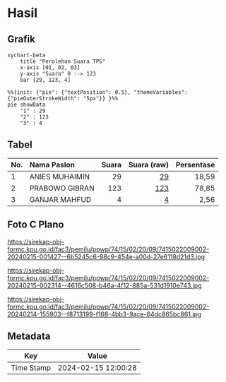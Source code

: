 # Hasil

## Grafik

```mermaid
xychart-beta
    title "Perolehan Suara TPS"
    x-axis [01, 02, 03]
    y-axis "Suara" 0 --> 123
    bar [29, 123, 4]
```

```mermaid
%%{init: {"pie": {"textPosition": 0.5}, "themeVariables": {"pieOuterStrokeWidth": "5px"}} }%%
pie showData
    "1" : 29
    "2" : 123
    "3" : 4
```

## Tabel

| No. | Nama Paslon    | Suara | Suara (raw) | Persentase |
|:--- |:-------------- | -----:| -----------:| ----------:|
| 1   | ANIES MUHAIMIN | 29    | [29][p-1]   | 18,59      |
| 2   | PRABOWO GIBRAN | 123   | [123][p-2]  | 78,85      |
| 3   | GANJAR MAHFUD  | 4     | [4][p-3]    | 2,56       |


[p-1]: https://github.com/gigit-pemilu/pemilu-2024-74-sulawesi-tenggara/blob/main/pilpres/hitung-suara/sub/74-sulawesi-tenggara/sub/15-buton-selatan/sub/02-sampolawa/sub/2009-tira/sub/002-tps/sub/paslon-1.txt
[p-2]: https://github.com/gigit-pemilu/pemilu-2024-74-sulawesi-tenggara/blob/main/pilpres/hitung-suara/sub/74-sulawesi-tenggara/sub/15-buton-selatan/sub/02-sampolawa/sub/2009-tira/sub/002-tps/sub/paslon-2.txt
[p-3]: https://github.com/gigit-pemilu/pemilu-2024-74-sulawesi-tenggara/blob/main/pilpres/hitung-suara/sub/74-sulawesi-tenggara/sub/15-buton-selatan/sub/02-sampolawa/sub/2009-tira/sub/002-tps/sub/paslon-3.txt

## Foto C Plano

https://sirekap-obj-formc.kpu.go.id/fac3/pemilu/ppwp/74/15/02/20/09/7415022009002-20240215-001427--6b5245c6-98c9-454e-a00d-27e6118d21d3.jpg

https://sirekap-obj-formc.kpu.go.id/fac3/pemilu/ppwp/74/15/02/20/09/7415022009002-20240215-002314--4616c508-b46a-4f12-885a-531d1910e743.jpg

https://sirekap-obj-formc.kpu.go.id/fac3/pemilu/ppwp/74/15/02/20/09/7415022009002-20240214-155903--f8713199-f168-4bb3-9ace-64dc865bc861.jpg


## Metadata

| Key        | Value               |
| ---------- | ------------------- |
| Time Stamp | 2024-02-15 12:00:28 |




